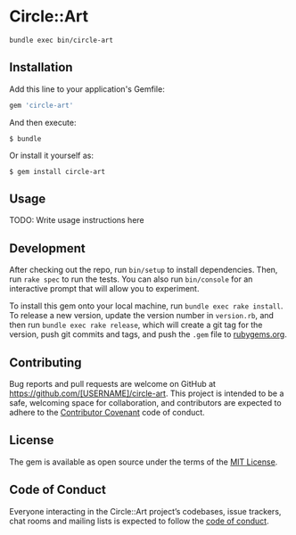 # Circle::Art

```
bundle exec bin/circle-art
```

## Installation

Add this line to your application's Gemfile:

```ruby
gem 'circle-art'
```

And then execute:

    $ bundle

Or install it yourself as:

    $ gem install circle-art

## Usage

TODO: Write usage instructions here

## Development

After checking out the repo, run `bin/setup` to install dependencies. Then, run `rake spec` to run the tests. You can also run `bin/console` for an interactive prompt that will allow you to experiment.

To install this gem onto your local machine, run `bundle exec rake install`. To release a new version, update the version number in `version.rb`, and then run `bundle exec rake release`, which will create a git tag for the version, push git commits and tags, and push the `.gem` file to [rubygems.org](https://rubygems.org).

## Contributing

Bug reports and pull requests are welcome on GitHub at https://github.com/[USERNAME]/circle-art. This project is intended to be a safe, welcoming space for collaboration, and contributors are expected to adhere to the [Contributor Covenant](http://contributor-covenant.org) code of conduct.

## License

The gem is available as open source under the terms of the [MIT License](https://opensource.org/licenses/MIT).

## Code of Conduct

Everyone interacting in the Circle::Art project’s codebases, issue trackers, chat rooms and mailing lists is expected to follow the [code of conduct](https://github.com/[USERNAME]/circle-art/blob/master/CODE_OF_CONDUCT.md).
